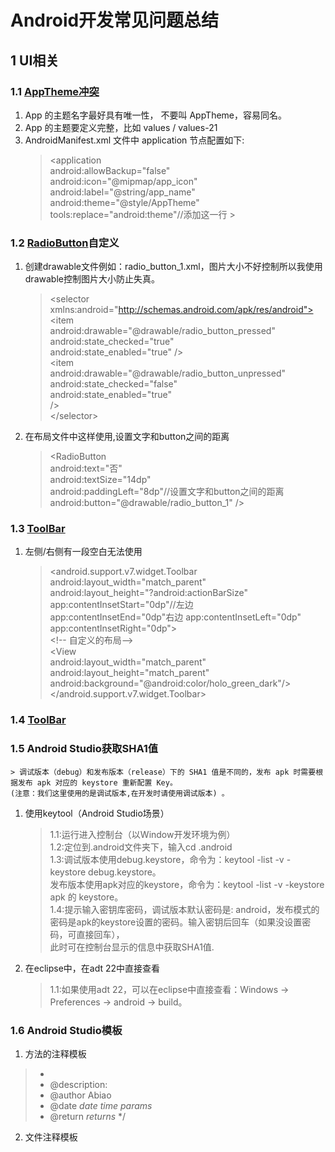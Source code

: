 # Android开发常见问题总结
## 1 UI相关
### 1.1 [AppTheme冲突](http://yifeng.studio/2017/07/09/android-manifest-merge-conflict/)
1. App 的主题名字最好具有唯一性， 不要叫 AppTheme，容易同名。
2. App 的主题要定义完整，比如 values / values-21
3. AndroidManifest.xml 文件中 application 节点配置如下:  
      >\<application  
      android:allowBackup="false"  
      android:icon="@mipmap/app_icon"  
      android:label="@string/app_name"  
      android:theme="@style/AppTheme"  
      tools:replace="android:theme"//添加这一行
      \>

### 1.2 [RadioButton](https://blog.csdn.net/coder_pig/article/details/47035625)自定义
1. 创建drawable文件例如：radio_button_1.xml，图片大小不好控制所以我使用drawable控制图片大小防止失真。
      >\<selector xmlns:android="http://schemas.android.com/apk/res/android">   
       \<item  
        android:drawable="@drawable/radio_button_pressed"  
        android:state_checked="true"  
        android:state_enabled="true"
        />  
      \<item  
        android:drawable="@drawable/radio_button_unpressed"  
        android:state_checked="false"  
        android:state_enabled="true"  
        />  
      \</selector>

2. 在布局文件中这样使用,设置文字和button之间的距离
      > \<RadioButton  
                android:text="否"  
                android:textSize="14dp"  
                android:paddingLeft="8dp"//设置文字和button之间的距离  
                android:button="@drawable/radio_button_1"
                />

### 1.3 [ToolBar](http://www.jcodecraeer.com/a/anzhuokaifa/androidkaifa/2014/1118/2006.html)
1. 左侧/右侧有一段空白无法使用
      >\<android.support.v7.widget.Toolbar  
        android:layout_width="match_parent"  
        android:layout_height="?android:actionBarSize"  
        app:contentInsetStart="0dp"//左边  
        app:contentInsetEnd="0dp"右边
        app:contentInsetLeft="0dp"  
        app:contentInsetRight="0dp">  
        \<!-- 自定义的布局--\>  
        \<View  
            android:layout_width="match_parent"  
            android:layout_height="match_parent"  
            android:background="@android:color/holo_green_dark"/>
      \</android.support.v7.widget.Toolbar>
### 1.4 [ToolBar](http://www.jcodecraeer.com/a/anzhuokaifa/androidkaifa/2014/1118/2006.html)

### 1.5 Android Studio获取SHA1值
    > 调试版本（debug）和发布版本（release）下的 SHA1 值是不同的，发布 apk 时需要根据发布 apk 对应的 keystore 重新配置 Key。  
    (注意：我们这里使用的是调试版本,在开发时请使用调试版本) 。   

1. 使用keytool（Android Studio场景）
    > 1.1:运行进入控制台（以Window开发环境为例）  
    > 1.2:定位到.android文件夹下，输入cd .android  
    > 1.3:调试版本使用debug.keystore，命令为：keytool -list -v -keystore debug.keystore。   
          发布版本使用apk对应的keystore，命令为：keytool -list -v -keystore apk 的 keystore。  
    > 1.4:提示输入密钥库密码，调试版本默认密码是: android，发布模式的密码是apk的keystore设置的密码。输入密钥后回车（如果没设置密码，可直接回车），    
    此时可在控制台显示的信息中获取SHA1值.
2. 在eclipse中，在adt 22中直接查看
    > 1.1:如果使用adt 22，可以在eclipse中直接查看：Windows -> Preferences -> android -> build。

### 1.6 Android Studio模板
1. 方法的注释模板
  >  *
  >   * @description:
  >   * @author Abiao
  >   * @date $date$ $time$
  >  $params$
  >   * @return $returns$
  >  */

2. 文件注释模板
